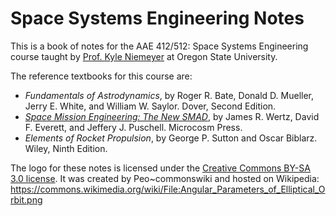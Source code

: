 Space Systems Engineering Notes
===============================

This is a book of notes for the AAE 412/512: Space Systems Engineering course taught by
[Prof. Kyle Niemeyer](https://niemeyer-research-group.github.io) at Oregon State University.

The reference textbooks for this course are:

- *Fundamentals of Astrodynamics*, by Roger R. Bate, Donald D. Mueller, Jerry E. White, and William W. Saylor. Dover, Second Edition.
- [*Space Mission Engineering: The New SMAD*](http://www.sme-smad.com), by James R. Wertz, David F. Everett, and Jeffery J. Puschell. Microcosm Press.
- *Elements of Rocket Propulsion*, by George P. Sutton and Oscar Biblarz. Wiley, Ninth Edition.

The logo for these notes is licensed under the [Creative Commons BY-SA 3.0 license](https://creativecommons.org/licenses/by-sa/3.0/deed.en). 
It was created by Peo~commonswiki and hosted on Wikipedia: https://commons.wikimedia.org/wiki/File:Angular_Parameters_of_Elliptical_Orbit.png
